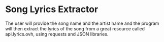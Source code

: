 # Song Lyrics Extractor
The user will provide the song name and the artist name and the program will then extract the lyrics of the song from a great resource called api.lyrics.ovh, using requests and JSON libraries.
